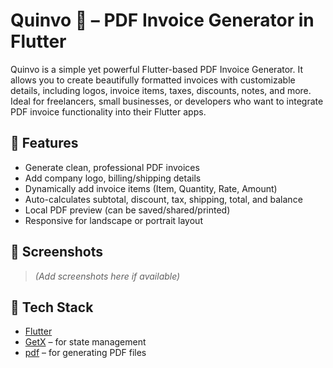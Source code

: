 # Quinvo 🧾 – PDF Invoice Generator in Flutter

Quinvo is a simple yet powerful Flutter-based PDF Invoice Generator. It allows you to create beautifully formatted invoices with customizable details, including logos, invoice items, taxes, discounts, notes, and more. Ideal for freelancers, small businesses, or developers who want to integrate PDF invoice functionality into their Flutter apps.

## 🚀 Features

- Generate clean, professional PDF invoices
- Add company logo, billing/shipping details
- Dynamically add invoice items (Item, Quantity, Rate, Amount)
- Auto-calculates subtotal, discount, tax, shipping, total, and balance
- Local PDF preview (can be saved/shared/printed)
- Responsive for landscape or portrait layout

## 📸 Screenshots

> *(Add screenshots here if available)*

## 🧰 Tech Stack

- [Flutter](https://flutter.dev/)
- [GetX](https://pub.dev/packages/get) – for state management
- [pdf](https://pub.dev/packages/pdf) – for generating PDF files
